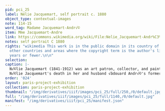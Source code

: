 ```yaml
---
pid: pci_25
label: Nélie Jacquemart, self portrait c. 1880
object_type: contextual-images
note: 114-15
word_tag: Madame Jacquemart-Andr√©
item: Mme Jacquemart-Andre
link: https://commons.wikimedia.org/wiki/File:Nelie_Jacquemart-Andr%C3%A9_-_Autoportrait.jpg
notes: self portrait C 1880
rights: "wikimedia This work is in the public domain in its country of origin and
  other countries and areas where the copyright term is the author's life plus 100
  years or fewer.\n\n"
selection: 
caption: |-
  N√©lie Jacquemart (1841-1912) was an art patron, collector, and painter in her own right. This c.1880 self portrait is held by the Mus√©e Jacquemart-Andr√©e, which was established following
  N√©lie Jacquemart's death in her and husband √âdouard Andr√©'s former home on the Boulevard Haussman.
order: '024'
layout: paris-project-exhibition
collection: paris-project-exhibition
thumbnail: "/img/derivatives/iiif/images/pci_25/full/250,/0/default.jpg"
full: "/img/derivatives/iiif/images/pci_25/full/1140,/0/default.jpg"
manifest: "/img/derivatives/iiif/pci_25/manifest.json"
---
```

